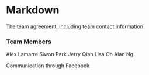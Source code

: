 # Markdown
The team agreement, including team contact information

### Team Members
Alex Lamarre
Siwon Park
Jerry Qian
Lisa Oh
Alan Ng

Communication through Facebook